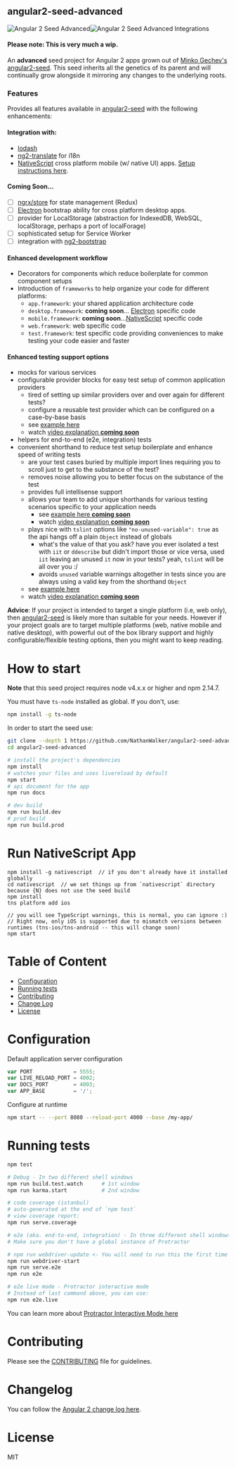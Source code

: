 ## angular2-seed-advanced
![Angular 2 Seed Advanced](/resources/angular-advanced-logo.png)![Angular 2 Seed Advanced Integrations](/resources/integrations.png)

#### Please note: This is very much a wip.

An **advanced** seed project for Angular 2 apps grown out of [Minko Gechev's](https://github.com/mgechev) [angular2-seed](https://github.com/mgechev/angular2-seed). This seed inherits all the genetics of its parent and will continually grow alongside it mirroring any changes to the underlying roots.

### Features

Provides all features available in [angular2-seed](https://github.com/mgechev/angular2-seed) with the following enhancements:

#### Integration with:
- [lodash](https://lodash.com/)
- [ng2-translate](https://github.com/ocombe/ng2-translate) for i18n
- [NativeScript](https://www.nativescript.org/) cross platform mobile (w/ native UI) apps. [Setup instructions here](#run-nativescript-app).

#### Coming Soon...
- [ ] [ngrx/store](https://github.com/ngrx/store) for state management (Redux)
- [ ] [Electron](http://electron.atom.io/) bootstrap ability for cross platform desktop apps.
- [ ] provider for LocalStorage (abstraction for IndexedDB, WebSQL, localStorage, perhaps a port of localForage)
- [ ] sophisticated setup for Service Worker
- [ ] integration with [ng2-bootstrap](https://github.com/valor-software/ng2-bootstrap)

#### Enhanced development workflow
- Decorators for components which reduce boilerplate for common component setups
- Introduction of `frameworks` to help organize your code for different platforms:
    - `app.framework`: your shared application architecture code
    - `desktop.framework`: **coming soon**... [Electron](http://electron.atom.io/) specific code
    - `mobile.framework`: **coming soon**...[NativeScript](https://www.nativescript.org/) specific code
    - `web.framework`: web specific code
    - `test.framework`: test specific code providing conveniences to make testing your code easier and faster 

#### Enhanced testing support options
- mocks for various services
- configurable provider blocks for easy test setup of common application providers
  - tired of setting up similar providers over and over again for different tests?
  - configure a reusable test provider which can be configured on a case-by-base basis
  - see [example here](https://github.com/NathanWalker/angular2-seed-advanced/blob/development/src/frameworks/test.framework/_providers.ts#L45-L78)
  - watch [video explanation **coming soon**](https://github.com/NathanWalker/angular2-seed-advanced)
- helpers for end-to-end (e2e, integration) tests
- convenient shorthand to reduce test setup boilerplate and enhance speed of writing tests
  - are your test cases buried by multiple import lines requiring you to scroll just to get to the substance of the test?
  - removes noise allowing you to better focus on the substance of the test
  - provides full intellisense support
  - allows your team to add unique shorthands for various testing scenarios specific to your application needs
    - see [example here **coming soon**](https://github.com/NathanWalker/angular2-seed-advanced)
    - watch [video explanation **coming soon**](https://github.com/NathanWalker/angular2-seed-advanced)
  - plays nice with `tslint` options like `"no-unused-variable": true` as the api hangs off a plain `Object` instead of globals 
    - what's the value of that you ask? have you ever isolated a test with `iit` or `ddescribe` but didn't import those or vice versa, used `iit` leaving an unused `it` now in your tests? yeah, `tslint` will be all over you :/
    - avoids `unused` variable warnings altogether in tests since you are always using a valid key from the shorthand `Object`
  - see [example here](https://github.com/NathanWalker/angular2-seed-advanced/blob/development/src/frameworks/test.framework/shorthand/ng2-jasmine.ts)
  - watch [video explanation **coming soon**](https://github.com/NathanWalker/angular2-seed-advanced)
  
**Advice**: If your project is intended to target a single platform (i.e, web only), then [angular2-seed](https://github.com/mgechev/angular2-seed) is likely more than suitable for your needs. However if your project goals are to target multiple platforms (web, native mobile and native desktop), with powerful out of the box library support and highly configurable/flexible testing options, then you might want to keep reading.

# How to start

**Note** that this seed project requires node v4.x.x or higher and npm 2.14.7.

You must have `ts-node` installed as global. If you don't, use:

```bash
npm install -g ts-node
```

In order to start the seed use:


```bash
git clone --depth 1 https://github.com/NathanWalker/angular2-seed-advanced.git
cd angular2-seed-advanced

# install the project's dependencies
npm install
# watches your files and uses livereload by default
npm start
# api document for the app
npm run docs

# dev build
npm run build.dev
# prod build
npm run build.prod
```

# Run NativeScript App

```
npm install -g nativescript  // if you don't already have it installed globally
cd nativescript  // we set things up from `nativescript` directory because {N} does not use the seed build
npm install
tns platform add ios

// you will see TypeScript warnings, this is normal, you can ignore :)
// Right now, only iOS is supported due to mismatch versions between runtimes (tns-ios/tns-android -- this will change soon)
npm start     
```


# Table of Content

- [Configuration](#configuration)
- [Running tests](#running-tests)
- [Contributing](#contributing)
- [Change Log](#change-log)
- [License](#license)

# Configuration

Default application server configuration

```javascript
var PORT             = 5555;
var LIVE_RELOAD_PORT = 4002;
var DOCS_PORT        = 4003;
var APP_BASE         = '/';
```

Configure at runtime

```bash
npm start -- --port 8080 --reload-port 4000 --base /my-app/
```

# Running tests

```bash
npm test

# Debug - In two different shell windows
npm run build.test.watch      # 1st window
npm run karma.start           # 2nd window

# code coverage (istanbul)
# auto-generated at the end of `npm test`
# view coverage report:
npm run serve.coverage

# e2e (aka. end-to-end, integration) - In three different shell windows
# Make sure you don't have a global instance of Protractor

# npm run webdriver-update <- You will need to run this the first time
npm run webdriver-start
npm run serve.e2e
npm run e2e

# e2e live mode - Protractor interactive mode
# Instead of last command above, you can use:
npm run e2e.live
```
You can learn more about [Protractor Interactive Mode here](https://github.com/angular/protractor/blob/master/docs/debugging.md#testing-out-protractor-interactively)

# Contributing

Please see the [CONTRIBUTING](https://github.com/NathanWalker/angular2-seed-advanced/blob/master/CONTRIBUTING.md) file for guidelines.

# Changelog

You can follow the [Angular 2 change log here](https://github.com/angular/angular/blob/master/CHANGELOG.md).

# License

MIT

